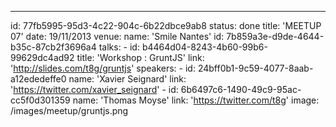 ---
id: 77fb5995-95d3-4c22-904c-6b22dbce9ab8
status: done
title: 'MEETUP 07'
date: 19/11/2013
venue:
    name: 'Smile Nantes'
    id: 7b859a3e-d9de-4644-b35c-87cb2f3696a4
talks:
    -
        id: b4464d04-8243-4b60-99b6-99629dc4ad92
        title: 'Workshop : GruntJS'
        link: 'http://slides.com/t8g/gruntjs'
        speakers:
            -
                id: 24bff0b1-9c59-4077-8aab-a12ededeffe0
                name: 'Xavier Seignard'
                link: 'https://twitter.com/xavier_seignard'
            -
                id: 6b6497c6-1490-49c9-95ac-cc5f0d301359
                name: 'Thomas Moyse'
                link: 'https://twitter.com/t8g'
image: /images/meetup/gruntjs.png
